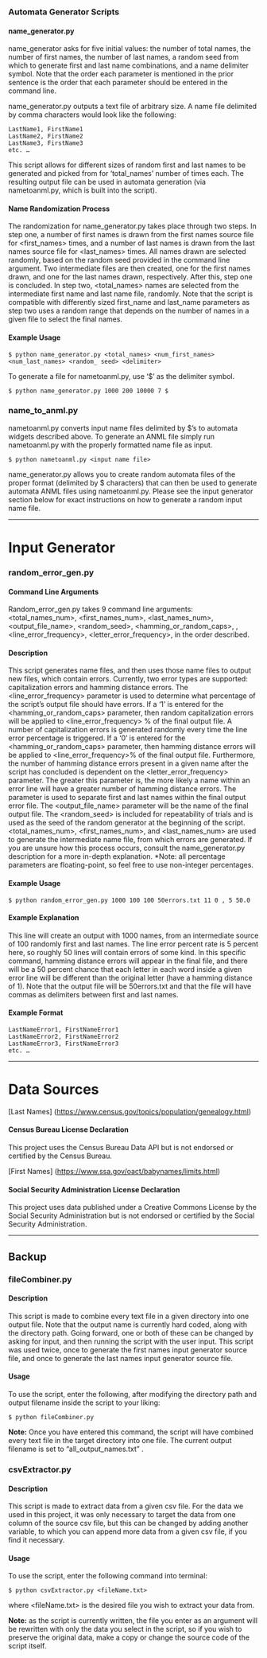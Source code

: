 
### **Automata Generator Scripts**

#### **name_generator.py**
name_generator asks for five initial values: the number of total names, the number of first names, the number of last names, a random seed from which to generate first and last name combinations, and a name delimiter symbol. Note that the order each parameter is mentioned in the prior sentence is the order that each parameter should be entered in the command line.

name_generator.py outputs a text file of arbitrary size. A name file delimited by comma characters would look like the following:

```
LastName1, FirstName1
LastName2, FirstName2
LastName3, FirstName3
etc. …
```

This script allows for different sizes of random first and last names to be generated and picked from for ‘total_names’ number of times each. The resulting output file can be used in automata generation (via nametoanml.py, which is built into the script).

#### **Name Randomization Process**
The randomization for name_generator.py takes place through two steps. In step one, a number of first names is drawn from the first names source file for <first_names> times, and a number of last names is drawn from the last names source file for <last_names> times. All names drawn are selected randomly, based on the random seed provided in the command line argument. Two intermediate files are then created, one for the first names drawn, and one for the last names drawn, respectively. After this, step one is concluded. In step two, <total_names> names are selected from the intermediate first name and last name file, randomly. Note that the script is compatible with differently sized first_name and last_name parameters as step two uses a random range that depends on the number of names in a given file to select the final names.

#### **Example Usage**
```
$ python name_generator.py <total_names> <num_first_names> <num_last_names> <random_ seed> <delimiter>
```

To generate a file for nametoanml.py, use ‘$’ as the delimiter symbol.
```
$ python name_generator.py 1000 200 10000 7 $
```

### **name_to_anml.py**
nametoanml.py converts input name files delimited by $’s to automata widgets described above. To generate an ANML file simply run nametoanml.py with the properly formatted name file as input.

```
$ python nametoanml.py <input name file>
```

name_generator.py allows you to create random automata files of the proper format (delimited by $ characters) that can then be used to generate automata ANML files using nametoanml.py. Please see the input generator section below for exact instructions on how to generate a random input name file.


---

# **Input Generator**

### **random_error_gen.py**

#### **Command Line Arguments**
Random_error_gen.py takes 9 command line arguments: <total_names_num>, <first_names_num>, <last_names_num>, <output_file_name>, <random_seed>, <hamming_or_random_caps>, <delimiter>, <line_error_frequency>, <letter_error_frequency>, in the order described.

#### **Description**
This script generates name files, and then uses those name files to output new files, which contain errors. Currently, two error types are supported: capitalization errors and hamming distance errors. The <line_error_frequency> parameter is used to determine what percentage of the script’s output file should have errors. If a ‘1’ is entered for the <hamming_or_random_caps> parameter, then random capitalization errors will be applied to <line_error_frequency> % of the final output file. A number of capitalization errors is generated randomly every time the line error percentage is triggered. If a ‘0’ is entered for the <hamming_or_random_caps> parameter, then hamming distance errors will be applied to <line_error_frequency>% of the final output file. Furthermore, the number of hamming distance errors present in a given name after the script has concluded is dependent on the <letter_error_frequency> parameter. The greater this parameter is, the more likely a name within an error line will have a greater number of hamming distance errors. The <delimiter> parameter is used to separate first and last names within the final output error file. The <output_file_name> parameter will be the name of the final output file. The <random_seed> is included for repeatability of trials and is used as the seed of the random generator at the beginning of the script. <total_names_num>, <first_names_num>, and <last_names_num> are used to generate the intermediate name file, from which errors are generated. If you are unsure how this process occurs, consult the name_generator.py description for a more in-depth explanation. 
*Note: all percentage parameters are floating-point, so feel free to use non-integer percentages.

#### **Example Usage**
```
$ python random_error_gen.py 1000 100 100 50errors.txt 11 0 , 5 50.0
```

#### **Example Explanation**
This line will create an output with 1000 names, from an intermediate source of 100 randomly first and last names. The line error percent rate is 5 percent here, so roughly 50 lines will contain errors of some kind. In this specific command, hamming distance errors will appear in the final file, and there will be a 50 percent chance that each letter in each word inside a given error line will be different than the original letter (have a hamming distance of 1). Note that the output file will be 50errors.txt and that the file will have commas as delimiters between first and last names.

#### **Example Format**
```
LastNameError1, FirstNameError1
LastNameError2, FirstNameError2
LastNameError3, FirstNameError3
etc. …
```

---

# **Data Sources**


[Last Names] (https://www.census.gov/topics/population/genealogy.html)

#### Census Bureau License Declaration
This project uses the Census Bureau Data API but is not endorsed or certified by the Census Bureau.


[First Names] (https://www.ssa.gov/oact/babynames/limits.html)

#### Social Security Administration License Declaration
This project uses data published under a Creative Commons License by the Social Security Administration but is not endorsed or certified by the Social Security Administration.

---

## **Backup**

### **fileCombiner.py**

#### **Description**
This script is made to combine every text file in a given directory into one output file. Note that the output name is currently hard coded, along with the directory path. Going forward, one or both of these can be changed by asking for input, and then running the script with the user input. This script was used twice, once to generate the first names input generator source file, and once to generate the last names input generator source file.

#### **Usage**
To use the script, enter the following, after modifying the directory path and output filename inside the script to your liking:
```
$ python fileCombiner.py
```
**Note:** Once you have entered this command, the script will have combined every text file in the target directory into one file. The current output filename is set to “all_output_names.txt” .


### **csvExtractor.py**

#### **Description**
This script is made to extract data from a given csv file. For the data we used in this project, it was only necessary to target the data from one column of the source csv file, but this can be changed by adding another variable, to which you can append more data from a given csv file, if you find it necessary.

#### **Usage**
To use the script, enter the following command into terminal:
```
$ python csvExtractor.py <fileName.txt>
```
where <fileName.txt> is the desired file you wish to extract your data from.

**Note:** as the script is currently written, the file you enter as an argument will be rewritten with only the data you select in the script, so if you wish to preserve the original data, make a copy or change the source code of the script itself.
